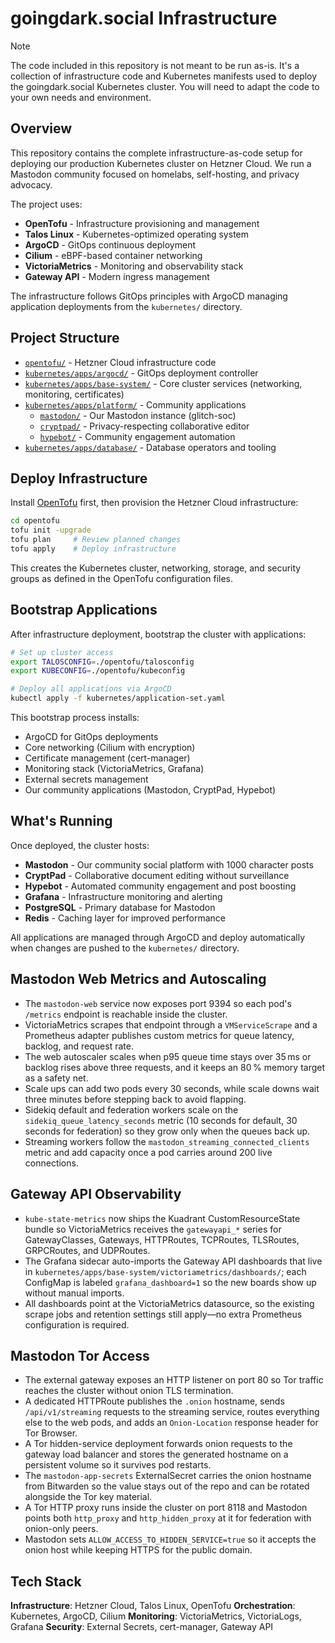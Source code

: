 # goingdark.social Infrastructure

> [!NOTE]  
> The code included in this repository is not meant to be run as-is. It's a collection of infrastructure code and Kubernetes manifests used to deploy the goingdark.social Kubernetes cluster. You will need to adapt the code to your own needs and environment.

## Overview

This repository contains the complete infrastructure-as-code setup for deploying our production Kubernetes cluster on Hetzner Cloud. We run a Mastodon community focused on homelabs, self-hosting, and privacy advocacy.

The project uses:

- **OpenTofu** - Infrastructure provisioning and management
- **Talos Linux** - Kubernetes-optimized operating system
- **ArgoCD** - GitOps continuous deployment
- **Cilium** - eBPF-based container networking
- **VictoriaMetrics** - Monitoring and observability stack
- **Gateway API** - Modern ingress management

The infrastructure follows GitOps principles with ArgoCD managing application deployments from the `kubernetes/` directory.

## Project Structure

- [`opentofu/`](opentofu/) - Hetzner Cloud infrastructure code
- [`kubernetes/apps/argocd/`](kubernetes/apps/argocd/) - GitOps deployment controller
- [`kubernetes/apps/base-system/`](kubernetes/apps/base-system/) - Core cluster services (networking, monitoring, certificates)
- [`kubernetes/apps/platform/`](kubernetes/apps/platform/) - Community applications
  - [`mastodon/`](kubernetes/apps/platform/mastodon/) - Our Mastodon instance (glitch-soc)
  - [`cryptpad/`](kubernetes/apps/platform/cryptpad/) - Privacy-respecting collaborative editor
  - [`hypebot/`](kubernetes/apps/platform/hypebot/) - Community engagement automation
- [`kubernetes/apps/database/`](kubernetes/apps/database/) - Database operators and tooling

## Deploy Infrastructure

Install [OpenTofu](https://opentofu.org/docs/intro/install/) first, then provision the Hetzner Cloud infrastructure:

```bash
cd opentofu
tofu init -upgrade
tofu plan     # Review planned changes
tofu apply    # Deploy infrastructure
```

This creates the Kubernetes cluster, networking, storage, and security groups as defined in the OpenTofu configuration files.

## Bootstrap Applications

After infrastructure deployment, bootstrap the cluster with applications:

```bash
# Set up cluster access
export TALOSCONFIG=./opentofu/talosconfig
export KUBECONFIG=./opentofu/kubeconfig

# Deploy all applications via ArgoCD
kubectl apply -f kubernetes/application-set.yaml
```

This bootstrap process installs:
- ArgoCD for GitOps deployments
- Core networking (Cilium with encryption)
- Certificate management (cert-manager)
- Monitoring stack (VictoriaMetrics, Grafana)
- External secrets management
- Our community applications (Mastodon, CryptPad, Hypebot)

## What's Running

Once deployed, the cluster hosts:

- **Mastodon** - Our community social platform with 1000 character posts
- **CryptPad** - Collaborative document editing without surveillance
- **Hypebot** - Automated community engagement and post boosting
- **Grafana** - Infrastructure monitoring and alerting
- **PostgreSQL** - Primary database for Mastodon
- **Redis** - Caching layer for improved performance

All applications are managed through ArgoCD and deploy automatically when changes are pushed to the `kubernetes/` directory.

## Mastodon Web Metrics and Autoscaling

- The `mastodon-web` service now exposes port 9394 so each pod's `/metrics` endpoint is reachable inside the cluster.
- VictoriaMetrics scrapes that endpoint through a `VMServiceScrape` and a Prometheus adapter publishes custom metrics for queue latency, backlog, and request rate.
- The web autoscaler scales when p95 queue time stays over 35 ms or backlog rises above three requests, and it keeps an 80 % memory target as a safety net.
- Scale ups can add two pods every 30 seconds, while scale downs wait three minutes before stepping back to avoid flapping.
- Sidekiq default and federation workers scale on the `sidekiq_queue_latency_seconds` metric (10 seconds for default, 30 seconds for federation) so they grow only when the queues back up.
- Streaming workers follow the `mastodon_streaming_connected_clients` metric and add capacity once a pod carries around 200 live connections.

## Gateway API Observability

- `kube-state-metrics` now ships the Kuadrant CustomResourceState bundle so VictoriaMetrics receives the `gatewayapi_*` series for GatewayClasses, Gateways, HTTPRoutes, TCPRoutes, TLSRoutes, GRPCRoutes, and UDPRoutes.
- The Grafana sidecar auto-imports the Gateway API dashboards that live in `kubernetes/apps/base-system/victoriametrics/dashboards/`; each ConfigMap is labeled `grafana_dashboard=1` so the new boards show up without manual imports.
- All dashboards point at the VictoriaMetrics datasource, so the existing scrape jobs and retention settings still apply—no extra Prometheus configuration is required.

## Mastodon Tor Access

- The external gateway exposes an HTTP listener on port 80 so Tor traffic reaches the cluster without onion TLS termination.
- A dedicated HTTPRoute publishes the `.onion` hostname, sends `/api/v1/streaming` requests to the streaming service, routes everything else to the web pods, and adds an `Onion-Location` response header for Tor Browser.
- A Tor hidden-service deployment forwards onion requests to the gateway load balancer and stores the generated hostname on a persistent volume so it survives pod restarts.
- The `mastodon-app-secrets` ExternalSecret carries the onion hostname from Bitwarden so the value stays out of the repo and can be rotated alongside the Tor key material.
- A Tor HTTP proxy runs inside the cluster on port 8118 and Mastodon points both `http_proxy` and `http_hidden_proxy` at it for federation with onion-only peers.
- Mastodon sets `ALLOW_ACCESS_TO_HIDDEN_SERVICE=true` so it accepts the onion host while keeping HTTPS for the public domain.

## Tech Stack

**Infrastructure**: Hetzner Cloud, Talos Linux, OpenTofu
**Orchestration**: Kubernetes, ArgoCD, Cilium
**Monitoring**: VictoriaMetrics, VictoriaLogs, Grafana
**Security**: External Secrets, cert-manager, Gateway API
